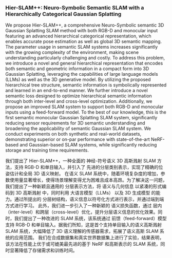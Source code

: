 ### Hier-SLAM++: Neuro-Symbolic Semantic SLAM with a Hierarchically Categorical Gaussian Splatting

We propose Hier-SLAM++, a comprehensive Neuro-Symbolic semantic 3D Gaussian Splatting SLAM method with both RGB-D and monocular input featuring an advanced hierarchical categorical representation, which enables accurate pose estimation as well as global 3D semantic mapping. The parameter usage in semantic SLAM systems increases significantly with the growing complexity of the environment, making scene understanding particularly challenging and costly. To address this problem, we introduce a novel and general hierarchical representation that encodes both semantic and geometric information in a compact form into 3D Gaussian Splatting, leveraging the capabilities of large language models (LLMs) as well as the 3D generative model. By utilizing the proposed hierarchical tree structure, semantic information is symbolically represented and learned in an end-to-end manner. We further introduce a novel semantic loss designed to optimize hierarchical semantic information through both inter-level and cross-level optimization. Additionally, we propose an improved SLAM system to support both RGB-D and monocular inputs using a feed-forward model. To the best of our knowledge, this is the first semantic monocular Gaussian Splatting SLAM system, significantly reducing sensor requirements for 3D semantic understanding and broadening the applicability of semantic Gaussian SLAM system. We conduct experiments on both synthetic and real-world datasets, demonstrating superior or on-par performance with state-of-the-art NeRF-based and Gaussian-based SLAM systems, while significantly reducing storage and training time requirements.

我们提出了 Hier-SLAM++，一种全面的 神经-符号语义 3D 高斯溅射 SLAM 方法，支持 RGB-D 和单目输入，并引入了 先进的分层类别表示，实现了精确的位姿估计和全局 3D 语义映射。
在语义 SLAM 系统中，随着环境复杂度的增加，参数使用量显著增长，使得场景理解变得尤为困难且成本高昂。为了解决这一问题，我们提出了一种新颖且通用的 分层表示方法，将 语义与几何信息 以紧凑的形式编码到 3D 高斯溅射 中，同时利用 大语言模型（LLMs） 以及 3D 生成模型 的能力。通过所提出的 分层树结构，语义信息以符号化方式进行表示，并通过端到端方式进行学习。
此外，我们进一步引入了一种新颖的 语义损失函数，通过 层内（inter-level）和跨层（cross-level）优化，提升分层语义信息的优化效果。同时，我们提出了一种改进的 SLAM 系统，该系统通过 前馈（feed-forward）模型 支持 RGB-D 和单目输入。据我们所知，这是首个支持单目输入的语义高斯溅射 SLAM 系统，大幅降低了 3D 语义理解的传感器需求，拓展了语义高斯 SLAM 系统的应用范围。
我们在合成数据集和真实世界数据集上进行了实验，结果表明，该方法在性能上优于或可媲美最先进的基于 NeRF 和高斯表示的 SLAM 系统，同时显著降低了存储需求和训练时间。

